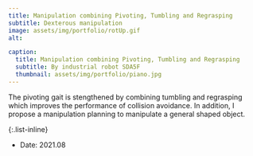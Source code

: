 ```yaml
---
title: Manipulation combining Pivoting, Tumbling and Regrasping
subtitle: Dexterous manipulation
image: assets/img/portfolio/rotUp.gif
alt: 

caption:
  title: Manipulation combining Pivoting, Tumbling and Regrasping
  subtitle: By industrial robot SDA5F
  thumbnail: assets/img/portfolio/piano.jpg
---
```

The pivoting gait is stengthened by combining tumbling and regrasping which improves the performance of collision avoidance. In addition, I propose a manipulation planning to manipulate a general shaped object. 

{:.list-inline}
- Date: 2021.08
